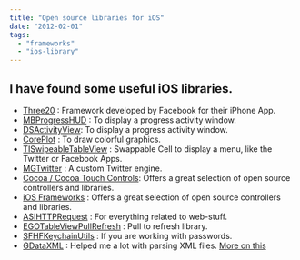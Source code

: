 ```yaml
---
title: "Open source libraries for iOS"
date: "2012-02-01"
tags: 
  - "frameworks"
  - "ios-library"
---
```


## I have found some useful iOS libraries.

- [Three20](http://three20.info/) : Framework developed by Facebook for their iPhone App.
- [MBProgressHUD](https://github.com/matej/MBProgressHUD) : To display a progress activity window.
- [DSActivityView](http://www.dejal.com/developer/dsactivityview): To display a progress activity window.
- [CorePlot](http://code.google.com/p/core-plot/) : To draw colorful graphics.
- [TISwipeableTableView](https://github.com/thermogl/TISwipeableTableView) : Swappable Cell to display a menu, like the Twitter or Facebook Apps.
- [MGTwitter](https://github.com/mattgemmell/MGTwitterEngine/) : A custom Twitter engine.
- [Cocoa / Cocoa Touch Controls](http://cocoacontrols.com/): Offers a great selection of open source controllers and libraries.
- [iOS Frameworks](http://iosframeworks.com/) : Offers a great selection of open source controllers and libraries.
- [ASIHTTPRequest](http://allseeing-i.com/ASIHTTPRequest/) : For everything related to web-stuff.
- [EGOTableViewPullRefresh](https://github.com/enormego/EGOTableViewPullRefresh) : Pull to refresh library.
- [SFHFKeychainUtils](https://github.com/ldandersen/scifihifi-iphone/tree/master/security) : If you are working with passwords.
- [GDataXML](http://code.google.com/p/gdata-objectivec-client/downloads/list) : Helped me a lot with parsing XML files. [More on this](http://www.raywenderlich.com/725/how-to-read-and-write-xml-documents-with-gdataxml)
